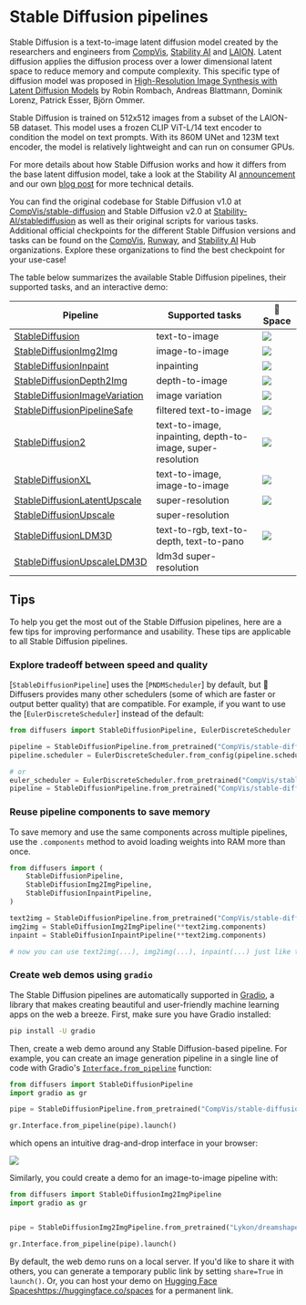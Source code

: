 <!--Copyright 2024 The HuggingFace Team. All rights reserved.

Licensed under the Apache License, Version 2.0 (the "License"); you may not use this file except in compliance with
the License. You may obtain a copy of the License at

http://www.apache.org/licenses/LICENSE-2.0

Unless required by applicable law or agreed to in writing, software distributed under the License is distributed on
an "AS IS" BASIS, WITHOUT WARRANTIES OR CONDITIONS OF ANY KIND, either express or implied. See the License for the
specific language governing permissions and limitations under the License.
-->

# Stable Diffusion pipelines

Stable Diffusion is a text-to-image latent diffusion model created by the researchers and engineers from [CompVis](https://github.com/CompVis), [Stability AI](https://stability.ai/) and [LAION](https://laion.ai/). Latent diffusion applies the diffusion process over a lower dimensional latent space to reduce memory and compute complexity. This specific type of diffusion model was proposed in [High-Resolution Image Synthesis with Latent Diffusion Models](https://huggingface.co/papers/2112.10752) by Robin Rombach, Andreas Blattmann, Dominik Lorenz, Patrick Esser, Björn Ommer.

Stable Diffusion is trained on 512x512 images from a subset of the LAION-5B dataset. This model uses a frozen CLIP ViT-L/14 text encoder to condition the model on text prompts. With its 860M UNet and 123M text encoder, the model is relatively lightweight and can run on consumer GPUs.

For more details about how Stable Diffusion works and how it differs from the base latent diffusion model, take a look at the Stability AI [announcement](https://stability.ai/blog/stable-diffusion-announcement) and our own [blog post](https://huggingface.co/blog/stable_diffusion#how-does-stable-diffusion-work) for more technical details.

You can find the original codebase for Stable Diffusion v1.0 at [CompVis/stable-diffusion](https://github.com/CompVis/stable-diffusion) and Stable Diffusion v2.0 at [Stability-AI/stablediffusion](https://github.com/Stability-AI/stablediffusion) as well as their original scripts for various tasks. Additional official checkpoints for the different Stable Diffusion versions and tasks can be found on the [CompVis](https://huggingface.co/CompVis), [Runway](https://huggingface.co/runwayml), and [Stability AI](https://huggingface.co/stabilityai) Hub organizations. Explore these organizations to find the best checkpoint for your use-case!

The table below summarizes the available Stable Diffusion pipelines, their supported tasks, and an interactive demo:

<div class="flex justify-center">
    <div class="rounded-xl border border-gray-200">
    <table class="min-w-full divide-y-2 divide-gray-200 bg-white text-sm">
        <thead>
        <tr>
            <th class="px-4 py-2 font-medium text-gray-900 text-left">
            Pipeline
            </th>
            <th class="px-4 py-2 font-medium text-gray-900 text-left">
            Supported tasks
            </th>
            <th class="px-4 py-2 font-medium text-gray-900 text-left">
            🤗 Space
            </th>
        </tr>
        </thead>
        <tbody class="divide-y divide-gray-200">
        <tr>
            <td class="px-4 py-2 text-gray-700">
            <a href="./text2img">StableDiffusion</a>
            </td>
            <td class="px-4 py-2 text-gray-700">text-to-image</td>
            <td class="px-4 py-2"><a href="https://huggingface.co/spaces/stabilityai/stable-diffusion"><img src="https://img.shields.io/badge/%F0%9F%A4%97%20Hugging%20Face-Spaces-blue"/></a>
            </td>
        </tr>
        <tr>
            <td class="px-4 py-2 text-gray-700">
            <a href="./img2img">StableDiffusionImg2Img</a>
            </td>
            <td class="px-4 py-2 text-gray-700">image-to-image</td>
            <td class="px-4 py-2"><a href="https://huggingface.co/spaces/huggingface/diffuse-the-rest"><img src="https://img.shields.io/badge/%F0%9F%A4%97%20Hugging%20Face-Spaces-blue"/></a>
            </td>
        </tr>
        <tr>
            <td class="px-4 py-2 text-gray-700">
            <a href="./inpaint">StableDiffusionInpaint</a>
            </td>
            <td class="px-4 py-2 text-gray-700">inpainting</td>
            <td class="px-4 py-2"><a href="https://huggingface.co/spaces/runwayml/stable-diffusion-inpainting"><img src="https://img.shields.io/badge/%F0%9F%A4%97%20Hugging%20Face-Spaces-blue"/></a>
            </td>
        </tr>
        <tr>
            <td class="px-4 py-2 text-gray-700">
            <a href="./depth2img">StableDiffusionDepth2Img</a>
            </td>
            <td class="px-4 py-2 text-gray-700">depth-to-image</td>
            <td class="px-4 py-2"><a href="https://huggingface.co/spaces/radames/stable-diffusion-depth2img"><img src="https://img.shields.io/badge/%F0%9F%A4%97%20Hugging%20Face-Spaces-blue"/></a>
            </td>
        </tr>
        <tr>
            <td class="px-4 py-2 text-gray-700">
            <a href="./image_variation">StableDiffusionImageVariation</a>
            </td>
            <td class="px-4 py-2 text-gray-700">image variation</td>
            <td class="px-4 py-2"><a href="https://huggingface.co/spaces/lambdalabs/stable-diffusion-image-variations"><img src="https://img.shields.io/badge/%F0%9F%A4%97%20Hugging%20Face-Spaces-blue"/></a>
            </td>
        </tr>
        <tr>
            <td class="px-4 py-2 text-gray-700">
            <a href="./stable_diffusion_safe">StableDiffusionPipelineSafe</a>
            </td>
            <td class="px-4 py-2 text-gray-700">filtered text-to-image</td>
            <td class="px-4 py-2"><a href="https://huggingface.co/spaces/AIML-TUDA/unsafe-vs-safe-stable-diffusion"><img src="https://img.shields.io/badge/%F0%9F%A4%97%20Hugging%20Face-Spaces-blue"/></a>
            </td>
        </tr>
        <tr>
            <td class="px-4 py-2 text-gray-700">
            <a href="./stable_diffusion_2">StableDiffusion2</a>
            </td>
            <td class="px-4 py-2 text-gray-700">text-to-image, inpainting, depth-to-image, super-resolution</td>
            <td class="px-4 py-2"><a href="https://huggingface.co/spaces/stabilityai/stable-diffusion"><img src="https://img.shields.io/badge/%F0%9F%A4%97%20Hugging%20Face-Spaces-blue"/></a>
            </td>
        </tr>
        <tr>
            <td class="px-4 py-2 text-gray-700">
            <a href="./stable_diffusion_xl">StableDiffusionXL</a>
            </td>
            <td class="px-4 py-2 text-gray-700">text-to-image, image-to-image</td>
            <td class="px-4 py-2"><a href="https://huggingface.co/spaces/RamAnanth1/stable-diffusion-xl"><img src="https://img.shields.io/badge/%F0%9F%A4%97%20Hugging%20Face-Spaces-blue"/></a>
            </td>
        </tr>
        <tr>
            <td class="px-4 py-2 text-gray-700">
            <a href="./latent_upscale">StableDiffusionLatentUpscale</a>
            </td>
            <td class="px-4 py-2 text-gray-700">super-resolution</td>
            <td class="px-4 py-2"><a href="https://huggingface.co/spaces/huggingface-projects/stable-diffusion-latent-upscaler"><img src="https://img.shields.io/badge/%F0%9F%A4%97%20Hugging%20Face-Spaces-blue"/></a>
            </td>
        </tr>
        <tr>
            <td class="px-4 py-2 text-gray-700">
            <a href="./upscale">StableDiffusionUpscale</a>
            </td>
            <td class="px-4 py-2 text-gray-700">super-resolution</td>
        </tr>
        <tr>
            <td class="px-4 py-2 text-gray-700">
            <a href="./ldm3d_diffusion">StableDiffusionLDM3D</a>
            </td>
            <td class="px-4 py-2 text-gray-700">text-to-rgb, text-to-depth, text-to-pano</td>
            <td class="px-4 py-2"><a href="https://huggingface.co/spaces/r23/ldm3d-space"><img src="https://img.shields.io/badge/%F0%9F%A4%97%20Hugging%20Face-Spaces-blue"/></a>
            </td>
        </tr>
        <tr>
            <td class="px-4 py-2 text-gray-700">
            <a href="./ldm3d_diffusion">StableDiffusionUpscaleLDM3D</a>
            </td>
            <td class="px-4 py-2 text-gray-700">ldm3d super-resolution</td>
        </tr>
        </tbody>
    </table>
    </div>
</div>

## Tips

To help you get the most out of the Stable Diffusion pipelines, here are a few tips for improving performance and usability. These tips are applicable to all Stable Diffusion pipelines.

### Explore tradeoff between speed and quality

[`StableDiffusionPipeline`] uses the [`PNDMScheduler`] by default, but 🤗 Diffusers provides many other schedulers (some of which are faster or output better quality) that are compatible. For example, if you want to use the [`EulerDiscreteScheduler`] instead of the default:

```py
from diffusers import StableDiffusionPipeline, EulerDiscreteScheduler

pipeline = StableDiffusionPipeline.from_pretrained("CompVis/stable-diffusion-v1-4")
pipeline.scheduler = EulerDiscreteScheduler.from_config(pipeline.scheduler.config)

# or
euler_scheduler = EulerDiscreteScheduler.from_pretrained("CompVis/stable-diffusion-v1-4", subfolder="scheduler")
pipeline = StableDiffusionPipeline.from_pretrained("CompVis/stable-diffusion-v1-4", scheduler=euler_scheduler)
```

### Reuse pipeline components to save memory

To save memory and use the same components across multiple pipelines, use the `.components` method to avoid loading weights into RAM more than once.

```py
from diffusers import (
    StableDiffusionPipeline,
    StableDiffusionImg2ImgPipeline,
    StableDiffusionInpaintPipeline,
)

text2img = StableDiffusionPipeline.from_pretrained("CompVis/stable-diffusion-v1-4")
img2img = StableDiffusionImg2ImgPipeline(**text2img.components)
inpaint = StableDiffusionInpaintPipeline(**text2img.components)

# now you can use text2img(...), img2img(...), inpaint(...) just like the call methods of each respective pipeline
```

### Create web demos using `gradio`

The Stable Diffusion pipelines are automatically supported in [Gradio](https://github.com/gradio-app/gradio/), a library that makes creating beautiful and user-friendly machine learning apps on the web a breeze. First, make sure you have Gradio installed:

```sh
pip install -U gradio
```

Then, create a web demo around any Stable Diffusion-based pipeline. For example, you can create an image generation pipeline in a single line of code with Gradio's [`Interface.from_pipeline`](https://www.gradio.app/docs/interface#interface-from-pipeline) function:

```py
from diffusers import StableDiffusionPipeline
import gradio as gr

pipe = StableDiffusionPipeline.from_pretrained("CompVis/stable-diffusion-v1-4")

gr.Interface.from_pipeline(pipe).launch()
```

which opens an intuitive drag-and-drop interface in your browser:

![](https://huggingface.co/datasets/huggingface/documentation-images/resolve/main/diffusers/gradio-panda.png)

Similarly, you could create a demo for an image-to-image pipeline with:

```py
from diffusers import StableDiffusionImg2ImgPipeline
import gradio as gr


pipe = StableDiffusionImg2ImgPipeline.from_pretrained("Lykon/dreamshaper-8")

gr.Interface.from_pipeline(pipe).launch()
```

By default, the web demo runs on a local server. If you'd like to share it with others, you can generate a temporary public
link by setting `share=True` in `launch()`. Or, you can host your demo on [Hugging Face Spaces](https://huggingface.co/spaces)https://huggingface.co/spaces for a permanent link.